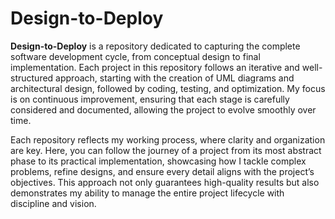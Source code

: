 # Design-to-Deploy

**Design-to-Deploy** is a repository dedicated to capturing the complete software development cycle, from conceptual design to final implementation. Each project in this repository follows an iterative and well-structured approach, starting with the creation of UML diagrams and architectural design, followed by coding, testing, and optimization. My focus is on continuous improvement, ensuring that each stage is carefully considered and documented, allowing the project to evolve smoothly over time.

Each repository reflects my working process, where clarity and organization are key. Here, you can follow the journey of a project from its most abstract phase to its practical implementation, showcasing how I tackle complex problems, refine designs, and ensure every detail aligns with the project’s objectives. This approach not only guarantees high-quality results but also demonstrates my ability to manage the entire project lifecycle with discipline and vision.



